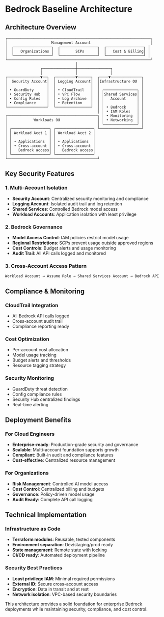 # Bedrock Baseline Architecture

## Architecture Overview

```
┌─────────────────────────────────────────────────────────────────┐
│                    Management Account                           │
│  ┌─────────────────┐  ┌─────────────────┐  ┌─────────────────┐ │
│  │   Organizations │  │       SCPs      │  │   Cost & Billing│ │
│  └─────────────────┘  └─────────────────┘  └─────────────────┘ │
└─────────────────────────────────────────────────────────────────┘
                                │
                ┌───────────────┼───────────────┐
                │               │               │
┌───────────────▼──┐  ┌─────────▼──────┐  ┌────▼──────────────┐
│  Security Account│  │ Logging Account│  │Infrastructure OU  │
│                  │  │                │  │                   │
│ • GuardDuty      │  │ • CloudTrail   │  │ ┌───────────────┐ │
│ • Security Hub   │  │ • VPC Flow     │  │ │Shared Services│ │
│ • Config Rules   │  │ • Log Archive  │  │ │   Account     │ │
│ • Compliance     │  │ • Retention    │  │ │               │ │
└──────────────────┘  └────────────────┘  │ │ • Bedrock     │ │
                                          │ │ • IAM Roles   │ │
┌─────────────────────────────────────────┐ │ • Monitoring  │ │
│            Workloads OU                 │ │ • Networking  │ │
│                                         │ └───────────────┘ │
│ ┌─────────────────┐ ┌─────────────────┐ └───────────────────┘
│ │ Workload Acct 1 │ │ Workload Acct 2 │
│ │                 │ │                 │
│ │ • Applications  │ │ • Applications  │
│ │ • Cross-account │ │ • Cross-account │
│ │   Bedrock access│ │   Bedrock access│
│ └─────────────────┘ └─────────────────┘
└─────────────────────────────────────────┘
```

## Key Security Features

### 1. Multi-Account Isolation
- **Security Account**: Centralized security monitoring and compliance
- **Logging Account**: Isolated audit trail and log retention
- **Shared Services**: Controlled Bedrock model access
- **Workload Accounts**: Application isolation with least privilege

### 2. Bedrock Governance
- **Model Access Control**: IAM policies restrict model usage
- **Regional Restrictions**: SCPs prevent usage outside approved regions
- **Cost Controls**: Budget alerts and usage monitoring
- **Audit Trail**: All API calls logged and monitored

### 3. Cross-Account Access Pattern
```
Workload Account → Assume Role → Shared Services Account → Bedrock API
```

## Compliance & Monitoring

### CloudTrail Integration
- All Bedrock API calls logged
- Cross-account audit trail
- Compliance reporting ready

### Cost Optimization
- Per-account cost allocation
- Model usage tracking
- Budget alerts and thresholds
- Resource tagging strategy

### Security Monitoring
- GuardDuty threat detection
- Config compliance rules
- Security Hub centralized findings
- Real-time alerting

## Deployment Benefits

### For Cloud Engineers
- **Enterprise-ready**: Production-grade security and governance
- **Scalable**: Multi-account foundation supports growth
- **Compliant**: Built-in audit and compliance features
- **Cost-effective**: Centralized resource management

### For Organizations
- **Risk Management**: Controlled AI model access
- **Cost Control**: Centralized billing and budgets
- **Governance**: Policy-driven model usage
- **Audit Ready**: Complete API call logging

## Technical Implementation

### Infrastructure as Code
- **Terraform modules**: Reusable, tested components
- **Environment separation**: Dev/staging/prod ready
- **State management**: Remote state with locking
- **CI/CD ready**: Automated deployment pipeline

### Security Best Practices
- **Least privilege IAM**: Minimal required permissions
- **External ID**: Secure cross-account access
- **Encryption**: Data in transit and at rest
- **Network isolation**: VPC-based security boundaries

This architecture provides a solid foundation for enterprise Bedrock deployments while maintaining security, compliance, and cost control.